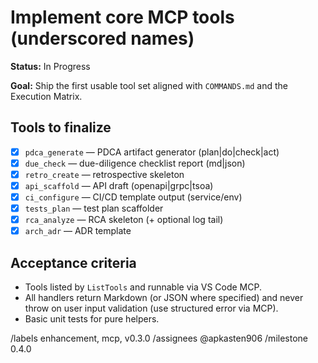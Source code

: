 # Implement core MCP tools (underscored names)

**Status:** In Progress

**Goal:** Ship the first usable tool set aligned with `COMMANDS.md` and the Execution Matrix.

## Tools to finalize

- [x] `pdca_generate` — PDCA artifact generator (plan|do|check|act)
- [x] `due_check` — due-diligence checklist report (md|json)
- [x] `retro_create` — retrospective skeleton
- [x] `api_scaffold` — API draft (openapi|grpc|tsoa)
- [x] `ci_configure` — CI/CD template output (service/env)
- [x] `tests_plan` — test plan scaffolder
- [x] `rca_analyze` — RCA skeleton (+ optional log tail)
- [x] `arch_adr` — ADR template

## Acceptance criteria

- Tools listed by `ListTools` and runnable via VS Code MCP.
- All handlers return Markdown (or JSON where specified) and never throw on user input validation (use structured error via MCP).
- Basic unit tests for pure helpers.

/labels enhancement, mcp, v0.3.0
/assignees @apkasten906
/milestone 0.4.0
